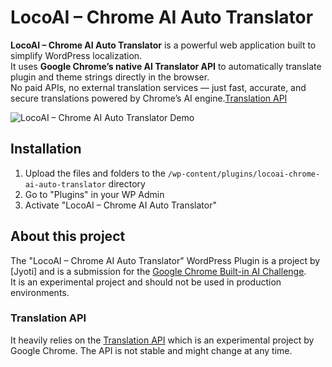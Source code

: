 # LocoAI – Chrome AI Auto Translator

**LocoAI – Chrome AI Auto Translator** is a powerful web application built to simplify WordPress localization.  
It uses **Google Chrome’s native AI Translator API** to automatically translate plugin and theme strings directly in the browser.  
No paid APIs, no external translation services — just fast, accurate, and secure translations powered by Chrome’s AI engine.[Translation API](https://developer.chrome.com/docs/ai/translator-api)

![LocoAI – Chrome AI Auto Translator Demo](https://locoai-chrome-ai-translation.instawp.co/wp-content/uploads/2025/10/loco-chrome-ai.gif)


## Installation
1. Upload the files and folders to the `/wp-content/plugins/locoai-chrome-ai-auto-translator` directory
2. Go to "Plugins" in your WP Admin
3. Activate "LocoAI – Chrome AI Auto Translator"

## About this project
The "LocoAI – Chrome AI Auto Translator" WordPress Plugin is a project by [Jyoti] and is a submission for the [Google Chrome Built-in AI Challenge](https://googlechromeai.devpost.com/).  
It is an experimental project and should not be used in production environments.

### Translation API
It heavily relies on the [Translation API](https://developer.chrome.com/docs/ai/translator-api) which is an experimental project by Google Chrome. The API is not stable and might change at any time.
